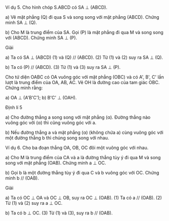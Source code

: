 Ví dụ 5. Cho hình chóp S.ABCD có SA ⊥ (ABCD).

a) Vẽ mặt phẳng (Q) đi qua S và song song với mặt phẳng (ABCD). Chứng minh SA ⊥ (Q).

b) Cho M là trung điểm của SA. Gọi (P) là mặt phẳng đi qua M và song song với (ABCD). Chứng minh SA ⊥ (P).

Giải

a) Ta có SA ⊥ (ABCD)     (1)
   và (Q) // (ABCD).      (2)
Từ (1) và (2) suy ra SA ⊥ (Q).

b) Ta có (P) // (ABCD).   (3)
Từ (1) và (3) suy ra SA ⊥ (P).

Cho tứ diện OABC có OA vuông góc với mặt phẳng (OBC) và có A', B', C' lần lượt là trung điểm của OA, AB, AC. Vẽ OH là đường cao của tam giác OBC. Chứng minh rằng:

a) OA ⊥ (A'B'C');         b) B'C' ⊥ (OAH).

Định lí 5

a) Cho đường thẳng a song song với mặt phẳng (α). Đường thẳng nào vuông góc với (α) thì cũng vuông góc với a.

b) Nếu đường thẳng a và mặt phẳng (α) (không chứa a) cùng vuông góc với một đường thẳng b thì chúng song song với nhau.

Ví dụ 6. Cho ba đoạn thẳng OA, OB, OC đôi một vuông góc với nhau.

a) Cho M là trung điểm của CA và a là đường thẳng tùy ý đi qua M và song song với mặt phẳng (OAB). Chứng minh a ⊥ OC.

b) Gọi b là một đường thẳng tùy ý đi qua C và b vuông góc với OC. Chứng minh b // (OAB).

Giải

a) Ta có OC ⊥ OA và OC ⊥ OB, suy ra OC ⊥ (OAB).   (1)
Ta có a // (OAB).                                  (2)
Từ (1) và (2) suy ra a ⊥ OC.

b) Ta có b ⊥ OC.                                    (3)
Từ (1) và (3), suy ra b // (OAB).